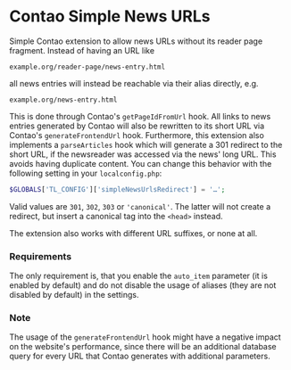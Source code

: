 Contao Simple News URLs
===================

Simple Contao extension to allow news URLs without its reader page fragment. Instead of having an URL like

```
example.org/reader-page/news-entry.html
```

all news entries will instead be reachable via their alias directly, e.g.

```
example.org/news-entry.html
```

This is done through Contao's `getPageIdFromUrl` hook. All links to news entries generated by Contao will also be rewritten to its short URL via Contao's `generateFrontendUrl` hook. Furthermore, this extension also implements a `parseArticles` hook which will generate a 301 redirect to the short URL, if the newsreader was accessed via the news' long URL. This avoids having duplicate content. You can change this behavior with the following setting in your `localconfig.php`:

```php
$GLOBALS['TL_CONFIG']['simpleNewsUrlsRedirect'] = '…';
```

Valid values are `301`, `302`, `303` or `'canonical'`. The latter will not create a redirect, but insert a canonical tag into the `<head>` instead.

The extension also works with different URL suffixes, or none at all. 

### Requirements

The only requirement is, that you enable the `auto_item` parameter (it is enabled by default) and do not disable the usage of aliases (they are not disabled by default) in the settings.

### Note

The usage of the `generateFrontendUrl` hook might have a negative impact on the website's performance, since there will be an additional database query for every URL that Contao generates with additional parameters.
